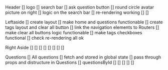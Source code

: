 Header
[] logo
[] search bar
[] ask question button
[] round circle avatar picture on right
[] logic on the search bar
[] re-rendering working
[] 
[]

Leftaside
[] create layout 
[] make home and questions functionable
[] create tags layout and clear all button
[] link the navigation elements to Routers
[] make clear all buttons logic functionable
[] make tags checkboxes functional
[] check re-rendering all ok

Right Aside
[] 
[]
[]
[]
[]
[]
[]
[]

Questions
[] All questions
    []  fetch and stored in global state
    []  pass through props and distructure in Questions
[]  questionsById
[]
[]
[]
[]
[]

